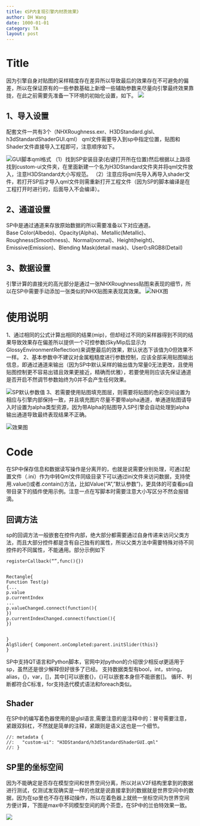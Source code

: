 ```yaml
---
title: 《SP内复现引擎内材质效果》
author: DH Wang
date: 1000-01-01
category: TA
layout: post
---
```



# Title
 
因为引擎自身对贴图的采样精度存在差异所以导致最后的效果存在不可避免的偏差，所以在保证原有的一些参数基础上新增一些辅助参数来尽量向引擎最终效果靠拢，在此之前需要先准备一下环境的初始化设置，如下。
 ![](https://dhwblog-1301640854.cos.ap-chongqing.myqcloud.com/picture/img/21/8/9/texset.png)
## 1、导入设置
配套文件一共有3个（NHXRoughness.exr、H3DStandard.glsl、h3dStandardShaderGUI.qml）
qml文件需要导入到sp中指定位置，贴图和Shader文件直接导入工程即可，注意顺序如下。


![GUI脚本qml格式](img/21/8/9/pos.png)
（1）找到SP安装目录(右键打开所在位置)然后根据以上路径找到custom-ui文件夹，在里面新建一个名为H3DStandard文件夹并将qml文件放入，注意H3DStandard大小写规范。
（2）注意应将qml先导入再导入shader文件，若打开SP后才导入qml文件则需重新打开工程文件（因为SP的脚本编译是在工程打开时进行的，后面导入不会编译）。

## 2、通道设置

SP中是通过通道来存放原始数据的所以需要准备以下对应通道。
Base Color(Albedo)、Opacity(Alpha)、Metallic(Metallic)、Roughness(Smoothness)、Normal(normal)、Height(height)、Emissive(Emission)、Blending Mask(detail mask)、User0:sRGB8(Detail)
 


## 3、数据设置
引擎计算的直接光的高光部分是通过一张NHXRoughness贴图来表现的细节，所以在SP中需要手动添加一张类似的NHX贴图来表现其效果。
![NHX图](img/21/8/9/nhx.png)

# 使用说明

1、通过相同的公式计算出相同的结果(mip)，但却经过不同的采样器得到不同的结果导致效果存在偏差所以提供一个可控参数(SkyMip后显示为GlossyEnvironmentReflection)来调整最后的效果，默认状态下该值为0但效果不一样。
2、基本参数中不建议对金属粗糙度进行参数控制，应该全部采用贴图输出信息，即通过通道来输出（因为SP中默认采样的输出值为常量0无法更改，且使用贴图控制更不容易出错且效果更接近，精确而优雅），若要使用则应该先保证通道是否开启不然调节参数始终为0并不会产生任何效果。

![SP默认参数值](img/21/8/9/defaultp.png)
3、若需要使用贴图填充图层，则需要将贴图的色彩空间设置为相应与引擎内部保持一致，并且填充图片尽量不要带alpha通道，单通道贴图请导入时设置为alpha类型资源，因为带Alpha的贴图导入SP引擎会自动处理到alpha输出通道导致最终表现结果不正确。

![效果图](img/21/8/9/h3dsp.png)


# Code
在SP中保存信息和数据读写操作是分离开的，也就是说需要分别处理，可通过配置文件（.ini）作为中转Qml文件同级目录下可以通过ini文件来访问数据，支持使用.value()或者.contain()方法，比如Value(“A”,”默认参数”)，更具体的可查看ps自带目录下的插件使用示例。注意一点在写脚本时需要注意大小写区分不然会报错滴。

## 回调方法
sp的回调方法一般嵌套在控件内部，绝大部分都需要通过自身传递来访问父类方法，而且大部分控件都是含有自己独有的属性，所以父类方法中需要特殊对待不同控件的不同属性，不能通用。部分示例如下

```
registerCallback(“”,func(){})


Rectangle{
Function Test(p)
{...
p.value
p.currentIndex
...
p.valueChanged.connect(function(){
})
p.currentIndexChanged.connect(function(){
})


}
AlgSlider{ Component.onCompleted:parent.initSlider(this)}
} 
```

SP中支持QT语言和Python脚本，官网中对python的介绍很少相反qt更适用于sp，虽然还是很少解释但好很多了已经。
支持数据类型有bool，int，string，alias，{}，var，[]，其中[]可以嵌套{}，{}可以嵌套本身但不能嵌套[]。
循环、判断都符合C标准，for支持迭代模式语法和foreach类似。

## Shader
在SP中的编写着色器使用的是glsl语言,需要注意的是注释中的：冒号需要注意，紧跟双斜杠，不然就是简单的注释，紧跟则是语义这也是一个细节。
```
//: metadata {
//:   "custom-ui": "H3DStandard/h3dStandardShaderGUI.qml"
//: } 
```
## SP里的坐标空间
因为不能确定是否存在模型空间和世界空间分离，所以对从V2F结构里拿到的数据进行测试，仅测试发现确实是一样的也就是说直接拿到的数据就是世界空间中的数据，因为在sp里也不存在移动操作，所以在着色器上就统一坐标空间为世界空间方便计算，下图是max中不同模型空间的两个茶壶，在SP中的兰伯特效果一致。

![](https://dhwblog-1301640854.cos.ap-chongqing.myqcloud.com/picture/img/21/8/9/coordsp.png)